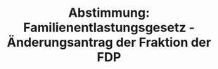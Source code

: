 ---
abstimmung:
  abstimmung: 1
  bundestagssitzung: 215
  legislaturperiode: 19
categories:
- Todo
data:
- title: Abstimmungsergebnis 20210304_1-data.pdf
  url: /res/2021-btw/abstimmungsergebnisse/20210304_1-data.pdf
- title: Abstimmungsergebnis 20210304_1_xls-data.xlsx
  url: /res/2021-btw/abstimmungsergebnisse/20210304_1_xls-data.xlsx
- title: Abstimmungsergebnis 20210304_1_xls-data.csv
  url: /res/2021-btw/abstimmungsergebnisse/csv/20210304_1_xls-data.csv
ergebnis:
  afd:
    enthaltung: 0
    gesamt: 88
    ja: 0
    nein: 78
    nichtabgegeben: 10
    ungueltig: 0
  bü90/gr:
    enthaltung: 0
    gesamt: 67
    ja: 0
    nein: 64
    nichtabgegeben: 3
    ungueltig: 0
  cdu/csu:
    enthaltung: 2
    gesamt: 246
    ja: 223
    nein: 7
    nichtabgegeben: 14
    ungueltig: 0
  die linke.:
    enthaltung: 0
    gesamt: 69
    ja: 0
    nein: 61
    nichtabgegeben: 8
    ungueltig: 0
  fdp:
    enthaltung: 0
    gesamt: 80
    ja: 0
    nein: 77
    nichtabgegeben: 3
    ungueltig: 0
  file: 20210304_1_xls-data.xlsx
  fraktionslos:
    enthaltung: 0
    gesamt: 7
    ja: 0
    nein: 6
    nichtabgegeben: 1
    ungueltig: 0
  spd:
    enthaltung: 1
    gesamt: 152
    ja: 144
    nein: 0
    nichtabgegeben: 7
    ungueltig: 0
layout: abstimmung
links:
- title: Link zu bundestag.de
  url: https://www.bundestag.de/parlament/plenum/abstimmung/abstimmung?id=552
preview: 'Deutscher Bundestag


  215. Sitzung des Deutschen Bundestages

  am Donnerstag, 4. März 2021


  Endgültiges Ergebnis der Namentlichen Abstimmung Nr. 1


  Gesetzentwurf der Fraktionen der CDU/CSU und SPD

  Entwurf eines Gesetzes zur Fortgeltung der die epidemische Lage von nationaler Tragweite

  betreffenden Regelungen

  Drs. 19/26545 und 19/27291'
tags:
- Todo
title: 'Abstimmung: Familienentlastungsgesetz - Änderungsantrag der Fraktion der FDP'
---